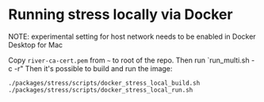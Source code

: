 # Running stress locally via Docker

NOTE: experimental setting for host network needs to be enabled in Docker Desktop for Mac

Copy `river-ca-cert.pem` from `~` to root of the repo.
Then run `run_multi.sh -c -r"
Then it's possible to build and run the image:

    ./packages/stress/scripts/docker_stress_local_build.sh
    ./packages/stress/scripts/docker_stress_local_run.sh
